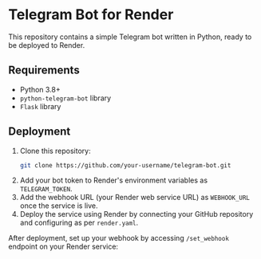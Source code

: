 # Telegram Bot for Render

This repository contains a simple Telegram bot written in Python, ready to be deployed to Render.

## Requirements

- Python 3.8+
- `python-telegram-bot` library
- `Flask` library

## Deployment

1. Clone this repository:
    ```sh
    git clone https://github.com/your-username/telegram-bot.git
    ```
2. Add your bot token to Render's environment variables as `TELEGRAM_TOKEN`.
3. Add the webhook URL (your Render web service URL) as `WEBHOOK_URL` once the service is live.
4. Deploy the service using Render by connecting your GitHub repository and configuring as per `render.yaml`.

After deployment, set up your webhook by accessing `/set_webhook` endpoint on your Render service:
